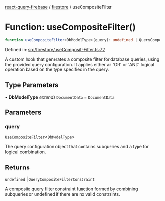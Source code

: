 [react-query-firebase](../../modules.md) / [firestore](../index.md) / useCompositeFilter

# Function: useCompositeFilter()

```ts
function useCompositeFilter<DbModelType>(query): undefined | QueryCompositeFilterConstraint
```

Defined in: [src/firestore/useCompositeFilter.ts:72](https://github.com/vpishuk/react-query-firebase/blob/1065ddd51f4c3a46c2f6510c1cc51259a3705cc2/src/firestore/useCompositeFilter.ts#L72)

A custom hook that generates a composite filter for database queries, using the provided query configuration.
It applies either an 'OR' or 'AND' logical operation based on the type specified in the query.

## Type Parameters

• **DbModelType** *extends* `DocumentData` = `DocumentData`

## Parameters

### query

[`UseCompositeFilter`](../type-aliases/UseCompositeFilter.md)\<`DbModelType`\>

The query configuration object that contains subqueries and a type for logical combination.

## Returns

`undefined` \| `QueryCompositeFilterConstraint`

A composite query filter constraint function formed by combining subqueries or undefined if there are no valid constraints.
